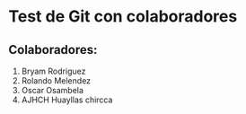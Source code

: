 # Test de Git con colaboradores

## Colaboradores:

1. Bryam Rodriguez
2. Rolando Melendez
3. Oscar Osambela
4. AJHCH Huayllas chircca

